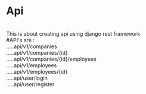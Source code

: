 # Api
<br> 
This is about creating api using django rest framework
<br>
#API's are :<br>
.....api/v1/companies<br>
.....api/v1/companies/{id}<br>
.....api/v1/companies/{id}/employees<br>
.....api/v1/employees<br>
.....api/v1/employees/{id}<br>
.....api/user/login<br>
.....api/user/register<br>
